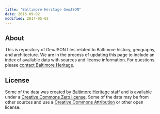 ```yaml
---
title: "Baltimore Heritage GeoJSON"
date: 2015-09-02
modified: 2017-05-02
---
```


## About

This is repository of GeoJSON files related to Baltimore history, geography, and architecture. We are in the process of updating this page to include an index of available data with sources and license information. For questions, please [contact Baltimore Heritage](https://baltimoreheritage.org/contact/).

## License

Some of the data was created by [Baltimore Heritage](https://baltimoreheritage.org/) staff and is available under a [Creative Commons Zero license](https://creativecommons.org/publicdomain/zero/1.0/). Some of the data may be from other sources and use a [Creative Commons Attribution](https://creativecommons.org/licenses/by/4.0/) or other open license.
